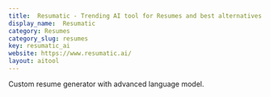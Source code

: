 ```yaml
---
title:  Resumatic - Trending AI tool for Resumes and best alternatives
display_name:  Resumatic
category: Resumes
category_slug: resumes
key: resumatic_ai
website: https://www.resumatic.ai/
layout: aitool
---
```


Custom resume generator with advanced language model.
